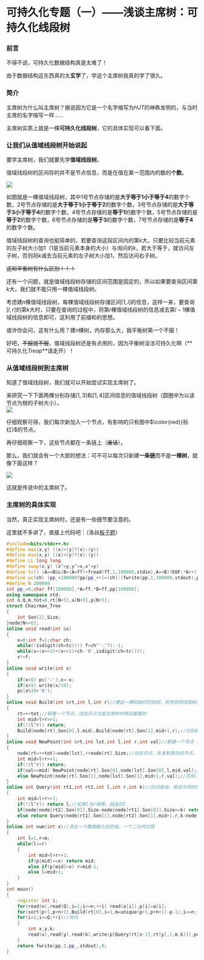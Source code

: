 # 可持久化专题（一）——浅谈主席树：可持久化线段树

### 前言

不得不说，可持久化数据结构真是太难了！

由于数据结构这东西真的太**玄学**了，学这个主席树我真的学了很久。

### 简介

主席树为什么叫主席树？据说因为它是一个名字缩写为$HJT$的神犇发明的，与当时主席的名字缩写一样......

主席树实质上就是一棵**可持久化线段树**，它的具体实现可以看下面。

### 让我们从值域线段树开始说起

要学主席树，我们就要先学**值域线段树**。

值域线段树的区间存的并不是节点信息，而是在值在某一范围内的数的**个数**。

![](https://img2018.cnblogs.com/blog/1522397/201810/1522397-20181028142828440-453634252.png)

如图就是一棵值域线段树，其中1号节点存储的是**大于等于1小于等于4**的数字个数，2号节点存储的是**大于等于1小于等于2**的数字个数，3号节点存储的是**大于等于3小于等于4**的数字个数，4号节点存储的是**等于1**的数字个数，5号节点存储的是**等于2**的数字个数，6号节点存储的是**等于3**的数字个数，7号节点存储的是**等于4**的数字个数。

值域线段树的查询也挺简单的，若要查询这段区间内的第$k$大，只要比较当前元素的左子树大小加1（1是当前元素本身的大小）与询问的$k$，若大于等于，就访问左子树，否则将$k$减去当前元素的左子树大小加1，然后访问右子树。

~~这和平衡树有什么区别！！！~~

还有一个问题，就是值域线段树存储的区间范围是固定的，所以如果要查询区间第$k$大，我们就不能只用一棵值域线段树。

考虑建$n$棵值域线段树，每棵值域线段树存储区间$[1,i]$的信息，这样一来，要查询$[l,r]$的第$k$大时，只要在查询的过程中，将第$r$棵值域线段树的信息减去第$l-1$棵值域线段树的信息即可，这利用了前缀和的思想。

或许你会问，这有什么用？建$n$棵树，内存那么大，我平衡树第一个不服！

好吧，~~不服就不服~~，值域线段树还是有点用的，因为平衡树没法可持久化啊（**可持久化$Treap$**请走开）！

### 从值域线段树到主席树

知道了值域线段树，我们就可以开始尝试实现主席树了。

来研究一下下面两棵分别存储$[1,3]$和$[1,4]$区间信息的值域线段树（圆圈中为以该节点为根的子树大小）。  
![](https://img2018.cnblogs.com/blog/1522397/201810/1522397-20181028142841693-63371038.png)

仔细观察可得，我们每次新加入一个节点，有影响的只有图中$\color{red}{标红}$的节点。

再仔细观察一下，这些节点都在一条链上（~~废话~~）。

那么，我们就会有一个大胆的想法：可不可以每次只新建**一条链**而不是**一棵树**，就像下面这样？

![](https://img2018.cnblogs.com/blog/1522397/201810/1522397-20181028142851266-2034616616.png)

这就是传说中的主席树了。

### 主席树的具体实现

当然，真正实现主席树时，还是有一些细节要注意的。

这里就不多讲了，直接上代码吧：（洛谷[板子题](https://www.luogu.org/problemnew/show/P3834)）

```cpp
#include<bits/stdc++.h>
#define max(x,y) ((x)>(y)?(x):(y))
#define min(x,y) ((x)<(y)?(x):(y))
#define LL long long
#define swap(x,y) (x^=y,y^=x,x^=y)
#define tc() (A==B&&(B=(A=ff)+fread(ff,1,100000,stdin),A==B)?EOF:*A++)
#define pc(ch) (pp_<100000?pp[pp_++]=(ch):(fwrite(pp,1,100000,stdout),pp[(pp_=0)++]=(ch)))
#define N 200000 
int pp_=0;char ff[100000],*A=ff,*B=ff,pp[100000];
using namespace std;
int n,Q,m,tot=0,rt[N+5],a[N+5],p[N+5];
struct Chairman_Tree
{
    int Son[2],Size;
}node[N<<6];
inline void read(int &x)
{
    x=0;int f=1;char ch;
    while(!isdigit(ch=tc())) f=ch^'-'?1:-1;
    while(x=(x<<3)+(x<<1)+ch-'0',isdigit(ch=tc()));
    x*=f;
}
inline void write(int x)
{
    if(x<0) pc('-'),x=-x;
    if(x>9) write(x/10);
    pc(x%10+'0');
}
inline void Build(int &rt,int l,int r)//建出一棵初始时的的树，和传统的线段树几乎一样
{
    rt=++tot;//新建一个节点，动态开点也是主席树中特别重要的
    int mid=l+r>>1;
    if(!(l^r)) return;
    Build(node[rt].Son[0],l,mid),Build(node[rt].Son[1],mid+1,r);//分别建树
}
inline void NewPoint(int &rt,int lst,int l,int r,int val)//新建一个节点（准确来说，应该是新建一条链）
{
    node[rt=++tot]=node[lst],++node[rt].Size;//动态开点，先复制原先的节点，然后将子树大小加1
    int mid=l+r>>1;
    if(!(l^r)) return;
    if(val<=mid) NewPoint(node[rt].Son[0],node[lst].Son[0],l,mid,val);//如果插入的新值比当前元素小（或等于），那么就新建一个左儿子
    else NewPoint(node[rt].Son[1],node[lst].Son[1],mid+1,r,val);//否则，新建一个右儿子
}
inline int Query(int rt1,int rt2,int l,int r,int k)//区间查询，相当于同时在两棵值域线段树上询问
{
    int mid=l+r>>1;
    if(!(l^r)) return l;//如果l与r相等，就返回l
    if(node[node[rt2].Son[0]].Size-node[node[rt1].Son[0]].Size>=k) return Query(node[rt1].Son[0],node[rt2].Son[0],l,mid,k);//如果当前左子树大小加1大于等于询问的k，那么访问左子树
	else return Query(node[rt1].Son[1],node[rt2].Son[1],mid+1,r,k-node[node[rt2].Son[0]].Size+node[node[rt1].Son[0]].Size);//否则，将k减去当前左子树大小加1
}
inline int num(int x)//求出一个数离散化后的值，一个二分的过程
{
    int l=1,r=m;
    while(l<=r)
    {
        int mid=l+r>>1;
        if(p[mid]==x) return mid;
        else if(p[mid]>x) r=mid-1;
        else l=mid+1;
    }
}
int main()
{
    register int i;
    for(read(n),read(Q),i=1;i<=n;++i) read(a[i]),p[i]=a[i];
    for(sort(p+1,p+n+1),Build(rt[0],i=1,m=unique(p+1,p+n+1)-p-1);i<=n;++i) NewPoint(rt[i],rt[i-1],1,m,num(a[i]));//将元素离散化，新建一棵树以及n条链，注意存储每条链的根节点的编号
    for(i=1;i<=Q;++i)//询问
    {
        int x,y,k;
        read(x),read(y),read(k),write(p[Query(rt[x-1],rt[y],1,m,k)]),pc('\n');//利用前缀和思想
    }
    return fwrite(pp,1,pp_,stdout),0;
}
```